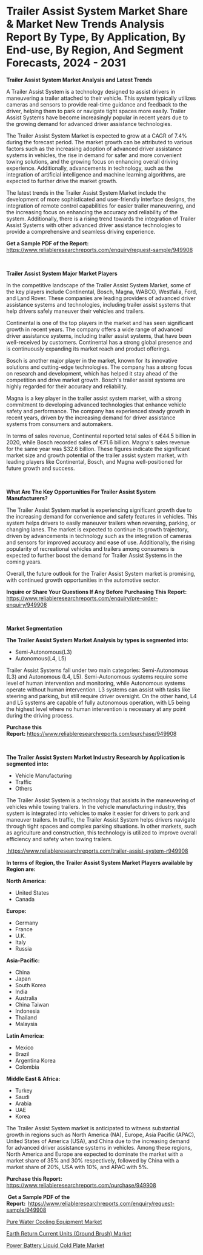 <p><h1>Trailer Assist System Market Share & Market New Trends Analysis Report By Type, By Application, By End-use, By Region, And Segment Forecasts, 2024 - 2031</h1></p><p><strong>Trailer Assist System Market Analysis and Latest Trends</strong></p>
<p><p>A Trailer Assist System is a technology designed to assist drivers in maneuvering a trailer attached to their vehicle. This system typically utilizes cameras and sensors to provide real-time guidance and feedback to the driver, helping them to park or navigate tight spaces more easily. Trailer Assist Systems have become increasingly popular in recent years due to the growing demand for advanced driver assistance technologies.</p><p>The Trailer Assist System Market is expected to grow at a CAGR of 7.4% during the forecast period. The market growth can be attributed to various factors such as the increasing adoption of advanced driver assistance systems in vehicles, the rise in demand for safer and more convenient towing solutions, and the growing focus on enhancing overall driving experience. Additionally, advancements in technology, such as the integration of artificial intelligence and machine learning algorithms, are expected to further drive the market growth.</p><p>The latest trends in the Trailer Assist System Market include the development of more sophisticated and user-friendly interface designs, the integration of remote control capabilities for easier trailer maneuvering, and the increasing focus on enhancing the accuracy and reliability of the system. Additionally, there is a rising trend towards the integration of Trailer Assist Systems with other advanced driver assistance technologies to provide a comprehensive and seamless driving experience.</p></p>
<p><strong>Get a Sample PDF of the Report:&nbsp;</strong> <a href="https://www.reliableresearchreports.com/enquiry/request-sample/949908">https://www.reliableresearchreports.com/enquiry/request-sample/949908</a></p>
<p>&nbsp;</p>
<p><strong>Trailer Assist System Major Market Players</strong></p>
<p><p>In the competitive landscape of the Trailer Assist System Market, some of the key players include Continental, Bosch, Magna, WABCO, Westfalia, Ford, and Land Rover. These companies are leading providers of advanced driver assistance systems and technologies, including trailer assist systems that help drivers safely maneuver their vehicles and trailers.</p><p>Continental is one of the top players in the market and has seen significant growth in recent years. The company offers a wide range of advanced driver assistance systems, including trailer assist systems, that have been well-received by customers. Continental has a strong global presence and is continuously expanding its market reach and product offerings.</p><p>Bosch is another major player in the market, known for its innovative solutions and cutting-edge technologies. The company has a strong focus on research and development, which has helped it stay ahead of the competition and drive market growth. Bosch's trailer assist systems are highly regarded for their accuracy and reliability.</p><p>Magna is a key player in the trailer assist system market, with a strong commitment to developing advanced technologies that enhance vehicle safety and performance. The company has experienced steady growth in recent years, driven by the increasing demand for driver assistance systems from consumers and automakers.</p><p>In terms of sales revenue, Continental reported total sales of €44.5 billion in 2020, while Bosch recorded sales of €71.6 billion. Magna's sales revenue for the same year was $32.6 billion. These figures indicate the significant market size and growth potential of the trailer assist system market, with leading players like Continental, Bosch, and Magna well-positioned for future growth and success.</p></p>
<p>&nbsp;</p>
<p><strong>What Are The Key Opportunities For Trailer Assist System Manufacturers?</strong></p>
<p><p>The Trailer Assist System market is experiencing significant growth due to the increasing demand for convenience and safety features in vehicles. This system helps drivers to easily maneuver trailers when reversing, parking, or changing lanes. The market is expected to continue its growth trajectory, driven by advancements in technology such as the integration of cameras and sensors for improved accuracy and ease of use. Additionally, the rising popularity of recreational vehicles and trailers among consumers is expected to further boost the demand for Trailer Assist Systems in the coming years. </p><p>Overall, the future outlook for the Trailer Assist System market is promising, with continued growth opportunities in the automotive sector.</p></p>
<p><strong>Inquire or Share Your Questions If Any Before Purchasing This Report:</strong> <a href="https://www.reliableresearchreports.com/enquiry/pre-order-enquiry/949908">https://www.reliableresearchreports.com/enquiry/pre-order-enquiry/949908</a></p>
<p>&nbsp;</p>
<p><strong>Market Segmentation</strong></p>
<p><strong>The Trailer Assist System Market Analysis by types is segmented into:</strong></p>
<p><ul><li>Semi-Autonomous(L3)</li><li>Autonomous(L4, L5)</li></ul></p>
<p><p>Trailer Assist Systems fall under two main categories: Semi-Autonomous (L3) and Autonomous (L4, L5). Semi-Autonomous systems require some level of human intervention and monitoring, while Autonomous systems operate without human intervention. L3 systems can assist with tasks like steering and parking, but still require driver oversight. On the other hand, L4 and L5 systems are capable of fully autonomous operation, with L5 being the highest level where no human intervention is necessary at any point during the driving process.</p></p>
<p><strong>Purchase this Report:&nbsp;</strong><a href="https://www.reliableresearchreports.com/purchase/949908">https://www.reliableresearchreports.com/purchase/949908</a></p>
<p>&nbsp;</p>
<p><strong>The Trailer Assist System Market Industry Research by Application is segmented into:</strong></p>
<p><ul><li>Vehicle Manufacturing</li><li>Traffic</li><li>Others</li></ul></p>
<p><p>The Trailer Assist System is a technology that assists in the maneuvering of vehicles while towing trailers. In the vehicle manufacturing industry, this system is integrated into vehicles to make it easier for drivers to park and maneuver trailers. In traffic, the Trailer Assist System helps drivers navigate through tight spaces and complex parking situations. In other markets, such as agriculture and construction, this technology is utilized to improve overall efficiency and safety when towing trailers.</p></p>
<p><a href="https://www.reliableresearchreports.com/trailer-assist-system-r949908">&nbsp;https://www.reliableresearchreports.com/trailer-assist-system-r949908</a></p>
<p><strong>In terms of Region, the Trailer Assist System Market Players available by Region are:</strong></p>
<p>
    <p> <strong> North America: </strong>
        <ul>
            <li>United States</li>
            <li>Canada</li>
        </ul>
        </p> 
    <p> <strong> Europe: </strong>
        <ul>
            <li>Germany</li>
            <li>France</li>
            <li>U.K.</li>
            <li>Italy</li>
            <li>Russia</li>
        </ul>
        </p> 
    <p> <strong> Asia-Pacific: </strong>
        <ul>
            <li>China</li>
            <li>Japan</li>
            <li>South Korea</li>
            <li>India</li>
            <li>Australia</li>
            <li>China Taiwan</li>
            <li>Indonesia</li>
            <li>Thailand</li>
            <li>Malaysia</li>
        </ul>
        </p> 
    <p> <strong> Latin America: </strong>
        <ul>
            <li>Mexico</li>
            <li>Brazil</li>
            <li>Argentina Korea</li>
            <li>Colombia</li>
        </ul>
        </p> 
    <p> <strong> Middle East & Africa: </strong>
        <ul>
            <li>Turkey</li>
            <li>Saudi</li>
            <li>Arabia</li>
            <li>UAE</li>
            <li>Korea</li>
        </ul>
    </p>
    </p>
<p><p>The Trailer Assist System market is anticipated to witness substantial growth in regions such as North America (NA), Europe, Asia Pacific (APAC), United States of America (USA), and China due to the increasing demand for advanced driver assistance systems in vehicles. Among these regions, North America and Europe are expected to dominate the market with a market share of 35% and 30% respectively, followed by China with a market share of 20%, USA with 10%, and APAC with 5%.</p></p>
<p><strong>Purchase this Report: </strong><a href="https://www.reliableresearchreports.com/purchase/949908">https://www.reliableresearchreports.com/purchase/949908</a></p>
<p>&nbsp;<strong>Get a Sample PDF of the Report:&nbsp;&nbsp;</strong><a href="https://www.reliableresearchreports.com/enquiry/request-sample/949908">https://www.reliableresearchreports.com/enquiry/request-sample/949908</a></p>
<p><strong></strong></p>
<p><p><a href="https://github.com/DeonteStanton2023/Market-Research-Report-List-1/blob/main/pure-water-cooling-equipment-market.md">Pure Water Cooling Equipment Market</a></p><p><a href="https://github.com/Glendatilghmankmgz0rbhwpy/Market-Research-Report-List-3/blob/main/earth-return-current-units-ground-brush-market.md">Earth Return Current Units (Ground Brush) Market</a></p><p><a href="https://github.com/ZackaryHalvorson2023/Market-Research-Report-List-1/blob/main/power-battery-liquid-cold-plate-market.md">Power Battery Liquid Cold Plate Market</a></p></p>